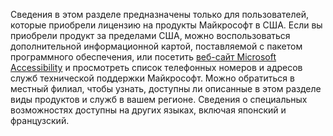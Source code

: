 Сведения в этом разделе предназначены только для пользователей, которые приобрели лицензию на продукты Майкрософт в США. Если вы приобрели продукт за пределами США, можно воспользоваться дополнительной информационной картой, поставляемой с пакетом программного обеспечения, или посетить [веб-сайт Microsoft Accessibility](http://go.microsoft.com/fwlink/?LinkId=8431) и просмотреть список телефонных номеров и адресов служб технической поддержки Майкрософт. Можно обратиться в местный филиал, чтобы узнать, доступны ли описанные в этом разделе виды продуктов и служб в вашем регионе. Сведения о специальных возможностях доступны на других языках, включая японский и французский.

<!--HONumber=May16_HO2-->


